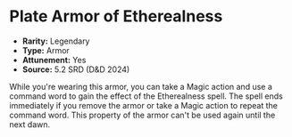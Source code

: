# Plate Armor of Etherealness

- **Rarity:** Legendary
- **Type:** Armor
- **Attunement:** Yes
- **Source:** 5.2 SRD (D&D 2024)

While you're wearing this armor, you can take a Magic action and use a command word to gain the effect of the Etherealness spell. The spell ends immediately if you remove the armor or take a Magic action to repeat the command word. This property of the armor can't be used again until the next dawn.
